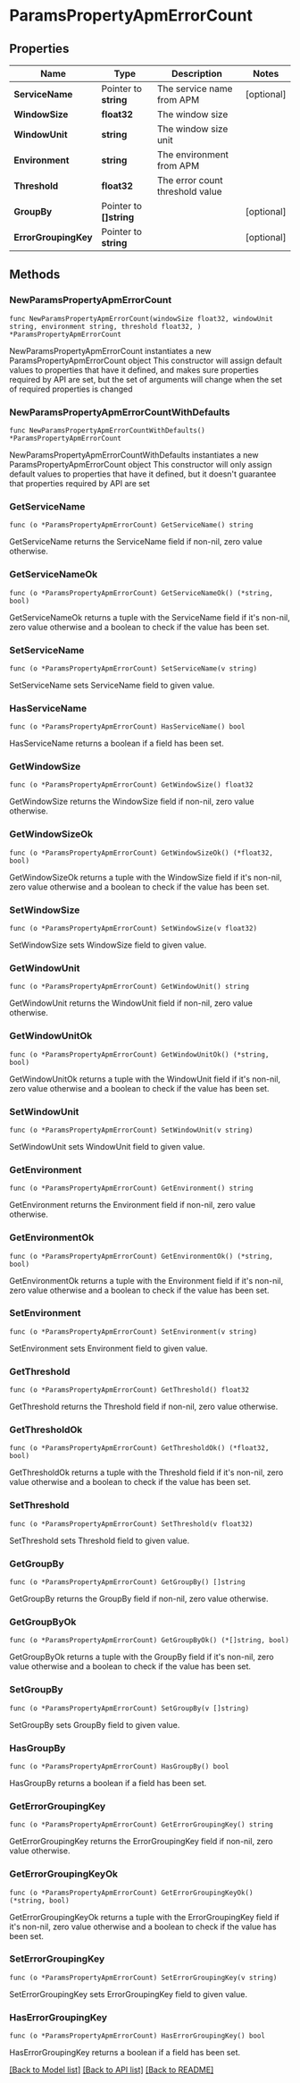 # ParamsPropertyApmErrorCount

## Properties

Name | Type | Description | Notes
------------ | ------------- | ------------- | -------------
**ServiceName** | Pointer to **string** | The service name from APM | [optional] 
**WindowSize** | **float32** | The window size | 
**WindowUnit** | **string** | The window size unit | 
**Environment** | **string** | The environment from APM | 
**Threshold** | **float32** | The error count threshold value | 
**GroupBy** | Pointer to **[]string** |  | [optional] 
**ErrorGroupingKey** | Pointer to **string** |  | [optional] 

## Methods

### NewParamsPropertyApmErrorCount

`func NewParamsPropertyApmErrorCount(windowSize float32, windowUnit string, environment string, threshold float32, ) *ParamsPropertyApmErrorCount`

NewParamsPropertyApmErrorCount instantiates a new ParamsPropertyApmErrorCount object
This constructor will assign default values to properties that have it defined,
and makes sure properties required by API are set, but the set of arguments
will change when the set of required properties is changed

### NewParamsPropertyApmErrorCountWithDefaults

`func NewParamsPropertyApmErrorCountWithDefaults() *ParamsPropertyApmErrorCount`

NewParamsPropertyApmErrorCountWithDefaults instantiates a new ParamsPropertyApmErrorCount object
This constructor will only assign default values to properties that have it defined,
but it doesn't guarantee that properties required by API are set

### GetServiceName

`func (o *ParamsPropertyApmErrorCount) GetServiceName() string`

GetServiceName returns the ServiceName field if non-nil, zero value otherwise.

### GetServiceNameOk

`func (o *ParamsPropertyApmErrorCount) GetServiceNameOk() (*string, bool)`

GetServiceNameOk returns a tuple with the ServiceName field if it's non-nil, zero value otherwise
and a boolean to check if the value has been set.

### SetServiceName

`func (o *ParamsPropertyApmErrorCount) SetServiceName(v string)`

SetServiceName sets ServiceName field to given value.

### HasServiceName

`func (o *ParamsPropertyApmErrorCount) HasServiceName() bool`

HasServiceName returns a boolean if a field has been set.

### GetWindowSize

`func (o *ParamsPropertyApmErrorCount) GetWindowSize() float32`

GetWindowSize returns the WindowSize field if non-nil, zero value otherwise.

### GetWindowSizeOk

`func (o *ParamsPropertyApmErrorCount) GetWindowSizeOk() (*float32, bool)`

GetWindowSizeOk returns a tuple with the WindowSize field if it's non-nil, zero value otherwise
and a boolean to check if the value has been set.

### SetWindowSize

`func (o *ParamsPropertyApmErrorCount) SetWindowSize(v float32)`

SetWindowSize sets WindowSize field to given value.


### GetWindowUnit

`func (o *ParamsPropertyApmErrorCount) GetWindowUnit() string`

GetWindowUnit returns the WindowUnit field if non-nil, zero value otherwise.

### GetWindowUnitOk

`func (o *ParamsPropertyApmErrorCount) GetWindowUnitOk() (*string, bool)`

GetWindowUnitOk returns a tuple with the WindowUnit field if it's non-nil, zero value otherwise
and a boolean to check if the value has been set.

### SetWindowUnit

`func (o *ParamsPropertyApmErrorCount) SetWindowUnit(v string)`

SetWindowUnit sets WindowUnit field to given value.


### GetEnvironment

`func (o *ParamsPropertyApmErrorCount) GetEnvironment() string`

GetEnvironment returns the Environment field if non-nil, zero value otherwise.

### GetEnvironmentOk

`func (o *ParamsPropertyApmErrorCount) GetEnvironmentOk() (*string, bool)`

GetEnvironmentOk returns a tuple with the Environment field if it's non-nil, zero value otherwise
and a boolean to check if the value has been set.

### SetEnvironment

`func (o *ParamsPropertyApmErrorCount) SetEnvironment(v string)`

SetEnvironment sets Environment field to given value.


### GetThreshold

`func (o *ParamsPropertyApmErrorCount) GetThreshold() float32`

GetThreshold returns the Threshold field if non-nil, zero value otherwise.

### GetThresholdOk

`func (o *ParamsPropertyApmErrorCount) GetThresholdOk() (*float32, bool)`

GetThresholdOk returns a tuple with the Threshold field if it's non-nil, zero value otherwise
and a boolean to check if the value has been set.

### SetThreshold

`func (o *ParamsPropertyApmErrorCount) SetThreshold(v float32)`

SetThreshold sets Threshold field to given value.


### GetGroupBy

`func (o *ParamsPropertyApmErrorCount) GetGroupBy() []string`

GetGroupBy returns the GroupBy field if non-nil, zero value otherwise.

### GetGroupByOk

`func (o *ParamsPropertyApmErrorCount) GetGroupByOk() (*[]string, bool)`

GetGroupByOk returns a tuple with the GroupBy field if it's non-nil, zero value otherwise
and a boolean to check if the value has been set.

### SetGroupBy

`func (o *ParamsPropertyApmErrorCount) SetGroupBy(v []string)`

SetGroupBy sets GroupBy field to given value.

### HasGroupBy

`func (o *ParamsPropertyApmErrorCount) HasGroupBy() bool`

HasGroupBy returns a boolean if a field has been set.

### GetErrorGroupingKey

`func (o *ParamsPropertyApmErrorCount) GetErrorGroupingKey() string`

GetErrorGroupingKey returns the ErrorGroupingKey field if non-nil, zero value otherwise.

### GetErrorGroupingKeyOk

`func (o *ParamsPropertyApmErrorCount) GetErrorGroupingKeyOk() (*string, bool)`

GetErrorGroupingKeyOk returns a tuple with the ErrorGroupingKey field if it's non-nil, zero value otherwise
and a boolean to check if the value has been set.

### SetErrorGroupingKey

`func (o *ParamsPropertyApmErrorCount) SetErrorGroupingKey(v string)`

SetErrorGroupingKey sets ErrorGroupingKey field to given value.

### HasErrorGroupingKey

`func (o *ParamsPropertyApmErrorCount) HasErrorGroupingKey() bool`

HasErrorGroupingKey returns a boolean if a field has been set.


[[Back to Model list]](../README.md#documentation-for-models) [[Back to API list]](../README.md#documentation-for-api-endpoints) [[Back to README]](../README.md)


